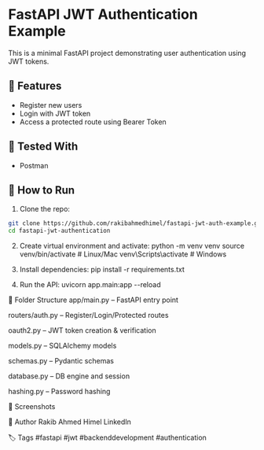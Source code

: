 # FastAPI JWT Authentication Example

This is a minimal FastAPI project demonstrating user authentication using JWT tokens.

## 🔐 Features
- Register new users
- Login with JWT token
- Access a protected route using Bearer Token

## 🧪 Tested With
- Postman

## 🚀 How to Run

1. Clone the repo:
```bash
git clone https://github.com/rakibahmedhimel/fastapi-jwt-auth-example.git
cd fastapi-jwt-authentication
```

2. Create virtual environment and activate:
python -m venv venv
source venv/bin/activate  # Linux/Mac
venv\Scripts\activate     # Windows

3. Install dependencies:
pip install -r requirements.txt

4. Run the API:
uvicorn app.main:app --reload

📂 Folder Structure
app/main.py – FastAPI entry point

routers/auth.py – Register/Login/Protected routes

oauth2.py – JWT token creation & verification

models.py – SQLAlchemy models

schemas.py – Pydantic schemas

database.py – DB engine and session

hashing.py – Password hashing

📸 Screenshots


📎 Author
Rakib Ahmed Himel
LinkedIn


🏷️ Tags
#fastapi #jwt #backenddevelopment #authentication
